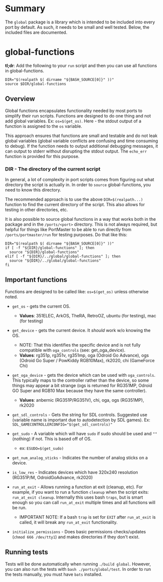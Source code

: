 # Summary
The `global` package is a library which is intended to be included into every port by default.  As such, it needs to be small and well tested. Below, the included files are documented.

# global-functions
**tl;dr**: Add the following to your `run` script and then you can use all functions in global-functions.
```
DIR="$(realpath $( dirname "${BASH_SOURCE[0]}" ))"
source $DIR/global-functions
```

## Overview

Global functions encapsulates functionality needed by most ports to simplify their run scripts.  Functions are designed to do one thing and not add global variables. Ex: `os=$(get_os)`.  Here - the stdout output of a function is assigned to the `os` variable.  

This approach ensures that functions are small and testable and do not leak global variables (global variable conflicts are confusing and time consuming to debug).  If the function needs to output additional debugging messages, it can output to stderr without disrupting the stdout output. The `echo_err` function is provided for this purpose.

### DIR - The directory of the current script

In general, a lot of complexity in port scripts comes from figuring out what directory the script is actually in.  In order to `source` global-functions, you need to know this directory.

The recommended approach is to use the above `DIR=$(realpath...)` function to find the current directory of the script.  This also allows for testing in other directories, etc.

It is also possible to source global functions in a way that works both in the package and in the `/ports/<port>` directory.  This is not always required, but helpful for things like PortMaster to be able to run directly from `/ports/portmaster/run` for testing purposes.  Do that like this:

```
DIR="$(realpath $( dirname "${BASH_SOURCE[0]}" ))"
if [ -f "${DIR}/global-functions" ]; then
  source "${DIR}/global-functions"
elif [ -f "${DIR}/../global/global-functions" ]; then
  source "${DIR}/../global/global-functions"
fi
```

## Important functions
Functions are designed to be called like: `os=$(get_os)` unless otherwise noted.

- `get_os` - gets the current OS. 
  - **Values**: 351ELEC, ArkOS, TheRA, RetroOZ, ubuntu (for testing), mac (for testing)

- `get_device` - gets the current device.  It *should* work w/o knowing the OS.
  - NOTE: That this identifies the specific device and is not fully compatible with `oga_controls` (see: get_oga_device). 
  - **Values**: rg351p, rg351v, rg351mp, oga (Odroid Go Advance), ogs (Odroid Go Super / PowKiddy RGB10Max), rk2020, chi (GameForce Chi)

- `get_oga_device` - gets the device which can be used with `oga_controls`.  This typically maps to the controller rather than the device, so some things may appear a bit strange (ogs is returned for RG351MP, Odroid GO Super and RGB10 Max because they have the same controller).
  - **Values**: anbernic (RG351P/RG351V), chi, oga, ogs (RG351MP), rk2020

- `get_sdl_controls` - Gets the string for SDL controls. Suggested use (variable name is important due to autodetection by SDL games).  Ex: `SDL_GAMECONTROLLERCONFIG="$(get_sdl_controls)"`

- `get_sudo` - A variable which will have `sudo` if sudo should be used and `""` (nothing) if not.  This is based off of OS.
  - ex: `ESUDO=$(get_sudo)`

- `get_num_analog_sticks` - Indicates the number of analog sticks on a device.

- `is_low_res` - Indicates devices which have 320x240 resolution (RG351P/M, OdroidGoAdvance, rk2020)

- `run_at_exit` - Allows running a function at exit (cleanup, etc).  For example, if you want to run a function `cleanup` when the script exits: `run_at_exit cleanup`.  Internally this uses bash `traps`, but is smart enough so you can call `run_at_exit` multiple times and all functions will be run.
  - IMPORTANT NOTE: If a bash `trap` is set for `EXIT` after `run_at_exit` is called, it will break any `run_at_exit` functionality.

- `initialize_permissions` - Does basic permissions checks/updates (`chmod 666 /dev/tty1`) and makes directories if they don't exist.

 
## Running tests
Tests will be done automatically when running `./build global`.  However, you can also run the tests with `bash ./ports/global/test`.  In order to run the tests manually, you must have `bats` installed.
